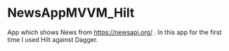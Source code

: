 # NewsAppMVVM_Hilt
App which shows News from  https://newsapi.org/ . In this app for the first time I used Hilt against Dagger.
